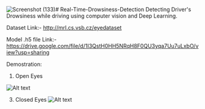 ![Screenshot (133)](https://github.com/poonam1261/Real-Time-Drowsiness-Detection-/assets/154373973/3f84529a-b339-4ecb-a534-9e29e68556f9)# Real-Time-Drowsiness-Detection
Detecting Driver's Drowsiness while driving using computer vision and Deep Learning.

Dataset Link:- http://mrl.cs.vsb.cz/eyedataset

Model .h5 file Link:- https://drive.google.com/file/d/1I3QstH0HH5NRqH8F0QU3yqa7Uu7uLxbO/view?usp=sharing

Demostration:
1. Open Eyes

  
![Alt text](https://github.com/poonam1261/Real-Time-Drowsiness-Detection-/blob/main/Screenshot%20(133).png)

3. Closed Eyes
![Alt text](https://github.com/poonam1261/Real-Time-Drowsiness-Detection-/blob/main/Screenshot%20(135).png)
